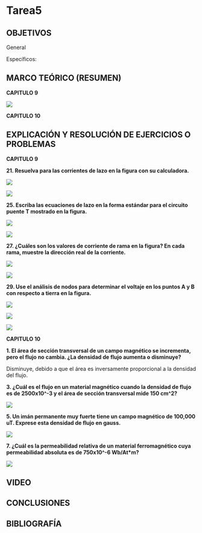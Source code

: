 # Tarea5

## OBJETIVOS

General



Específicos:



## MARCO TEÓRICO (RESUMEN)

**CAPITULO 9**

![](https://github.com/bavargas5/Tarea5/blob/main/IMGBV/1.png)

**CAPITULO 10**


## EXPLICACIÓN Y RESOLUCIÓN DE EJERCICIOS O PROBLEMAS

**CAPITULO 9**

**21. Resuelva para las corrientes de lazo en la figura con su calculadora.**

![](https://github.com/bavargas5/Tarea5/blob/main/IMGBV/2.png)

![](https://github.com/bavargas5/Tarea5/blob/main/IMGBV/3.png)

**25. Escriba las ecuaciones de lazo en la forma estándar para el circuito puente T mostrado en la figura.**

![](https://github.com/bavargas5/Tarea5/blob/main/IMGBV/4.png)

![](https://github.com/bavargas5/Tarea5/blob/main/IMGBV/5.png)

**27. ¿Cuáles son los valores de corriente de rama en la figura? En cada rama, muestre la dirección real de la corriente.**

![](https://github.com/bavargas5/Tarea5/blob/main/IMGBV/6.png)

![](https://github.com/bavargas5/Tarea5/blob/main/IMGBV/7.png)

**29. Use el análisis de nodos para determinar el voltaje en los puntos A y B con respecto a tierra en la figura.**

![](https://github.com/bavargas5/Tarea5/blob/main/IMGBV/8.png)

![](https://github.com/bavargas5/Tarea5/blob/main/IMGBV/9.png)

![](https://github.com/bavargas5/Tarea5/blob/main/IMGBV/10.png)

**CAPITULO 10**

**1. El área de sección transversal de un campo magnético se incrementa, pero el flujo no cambia. ¿La densidad de flujo aumenta o disminuye?**

Disminuye, debido a que el área es inversamente proporcional a la densidad del flujo.

**3. ¿Cuál es el flujo en un material magnético cuando la densidad de flujo es de 2500x10^-3 y el área de sección transversal mide 150 cm^2?**

![](https://github.com/bavargas5/Tarea5/blob/main/IMGBV/11.png)

**5. Un imán permanente muy fuerte tiene un campo magnético de 100,000 uT. Exprese esta densidad de flujo en gauss.**

![](https://github.com/bavargas5/Tarea5/blob/main/IMGBV/12.png)

**7. ¿Cuál es la permeabilidad relativa de un material ferromagnético cuya permeabilidad absoluta es de 750x10^-6 Wb/At*m?**

![](https://github.com/bavargas5/Tarea5/blob/main/IMGBV/13.png)

## VIDEO



## CONCLUSIONES



## BIBLIOGRAFÍA


